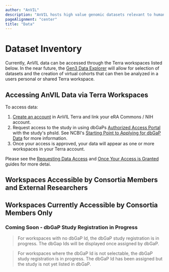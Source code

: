 ```yaml
---
author: "AnVIL"
description: "AnVIL hosts high value genomic datasets relevant to human health and disease."
pageAlignment: "center"
title: "Data"
---
```


# Dataset Inventory

<hero small>Currently, AnVIL data can be accessed through the Terra workspaces listed below. In the near future, the [Gen3 Data Explorer](https://gen3.org/) will allow for selection of datasets and the creation of virtual cohorts that can then be analyzed in a users personal or shared Terra workspace.</hero>

## Accessing AnVIL Data via Terra Workspaces

To access data:

1. [Create an account](https://anvil.terra.bio/#workspaces) in AnVIL Terra and link your eRA Commons / NIH account.
1. Request access to the study in using dbGaPs [Authorized Access Portal](https://dbgap.ncbi.nlm.nih.gov/aa/wga.cgi?page=login) with the study's phsId. See NCBI's [Starting Point to Applying for dbGaP Data](https://www.ncbi.nlm.nih.gov/books/NBK99225/) for more information.
1. Once your access is approved, your data will appear as one or more workspaces in your Terra account.  

Please see the [Requesting Data Access](/data/requesting-data-access) and [Once Your Access is Granted](/data/requesting-data-access#once-your-access-is-granted) guides for more detai.  

## Workspaces Accessible by Consortia Members and External Researchers

<data-summary dbGap></data-summary>

<data-studies></data-studies>

## Workspaces Currently Accessible by Consortia Members Only

### Coming Soon - dbGaP Study Registration in Progress

> For workspaces with no dbGaP Id, the dbGaP study registration is in progress. The dbGap Ids will be displayed once assigned by dbGaP. 

>For workspaces where the dbGaP Id is not selectable, the dbGaP study registration is in progress.  The dbGaP Id has been assigned but the study is not yet listed in dbGaP.

<data-summary consortia></data-summary>
<data-detail consortia></data-detail>

<data-summary public></data-summary>
<data-detail public></data-detail>
